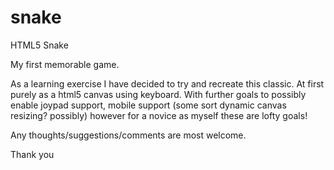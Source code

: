 # snake
HTML5 Snake

My first memorable game.  

As a learning exercise I have decided to try and recreate this classic.  At first purely as a html5 canvas using keyboard.  With further goals to possibly enable joypad support, mobile support (some sort dynamic canvas resizing? possibly)  however for a novice as myself these are lofty goals!

Any thoughts/suggestions/comments are most welcome.

Thank you
